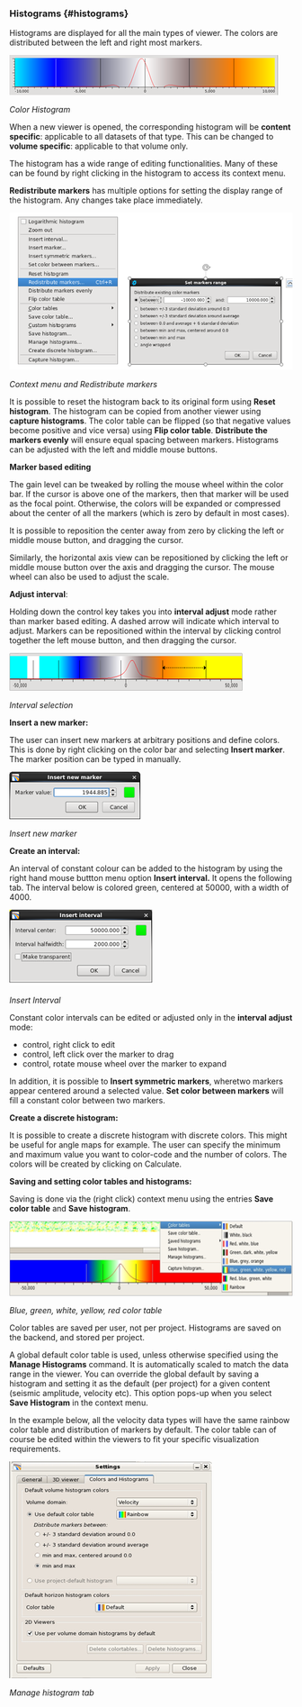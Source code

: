 ### Histograms {#histograms}

Histograms are displayed for all the main types of viewer. The colors are distributed between the left and right most markers.

![](/assets/001_histogram.png)

_Color Histogram_

When a new viewer is opened, the corresponding histogram will be **content specific**: applicable to all datasets of that type. This can be changed to **volume specific**: applicable to that volume only.

The histogram has a wide range of editing functionalities. Many of these can be found by right clicking in the histogram to access its context menu.

**Redistribute markers** has multiple options for setting the display range of the histogram. Any changes take place immediately.

![](/assets/002_histogram.png)

_Context menu and Redistribute markers_

It is possible to reset the histogram back to its original form using **Reset histogram**. The histogram can be copied from another viewer using **capture histograms**. The color table can be flipped \(so that negative values become positive and vice versa\) using **Flip color table**. **Distribute the markers evenly** will ensure equal spacing between markers. Histograms can be adjusted with the left and middle mouse buttons.

**Marker based editing**

The gain level can be tweaked by rolling the mouse wheel within the color bar. If the cursor is above one of the markers, then that marker will be used as the focal point. Otherwise, the colors will be expanded or compressed about the center of all the markers \(which is zero by default in most cases\).

It is possible to reposition the center away from zero by clicking the left or middle mouse button, and dragging the cursor.

Similarly, the horizontal axis view can be repositioned by clicking the left or middle mouse button over the axis and dragging the cursor. The mouse wheel can also be used to adjust the scale.

**Adjust interval**:

Holding down the control key takes you into **interval adjust** mode rather than marker based editing. A dashed arrow will indicate which interval to adjust. Markers can be repositioned within the interval by clicking control together the left mouse button, and then dragging the cursor.

![](/assets/003_Histogram.png)

_Interval selection_

**Insert a new marker:**

The user can insert new markers at arbitrary positions and define colors. This is done by right clicking on the color bar and selecting **Insert marker**. The marker position can be typed in manually.

![](/assets/004_histogram.png)

_Insert new marker_

**Create an interval:**

An interval of constant colour can be added to the histogram by using the right hand mouse buttton menu option **Insert interval.** It opens the following tab. The interval below is colored green, centered at 50000, with a width of 4000.

![](/assets/005_histogram.png)

_Insert Interval_

Constant color intervals can be edited or adjusted only in the **interval adjust** mode:

* control, right click to edit
* control, left click over the marker to drag
* control, rotate mouse wheel over the marker to expand

In addition, it is possible to **Insert symmetric markers**, wheretwo markers appear centered around a selected value. **Set color between markers** will fill a constant color between two markers.

**Create a discrete histogram:**

It is possible to create a discrete histogram with discrete colors. This might be useful for angle maps for example. The user can specify the minimum and maximum value you want to color-code and the number of colors. The colors will be created by clicking on Calculate.

**Saving and setting color tables and histograms:**

Saving is done via the \(right click\) context menu using the entries **Save color table** and **Save histogram**.

![](/assets/006_histogram.png)

_Blue, green, white, yellow, red color table_

Color tables are saved per user, not per project. Histograms are saved on the backend, and stored per project.

A global default color table is used, unless otherwise specified using the **Manage Histograms** command. It is automatically scaled to match the data range in the viewer. You can override the global default by saving a histogram and setting it as the default \(per project\) for a given content \(seismic amplitude, velocity etc\). This option pops-up when you select **Save Histogram** in the context menu.

In the example below, all the velocity data types will have the same rainbow color table and distribution of markers by default. The color table can of course be edited within the viewers to fit your specific visualization requirements.

![](/assets/007_histogram.png)

_Manage histogram tab_

